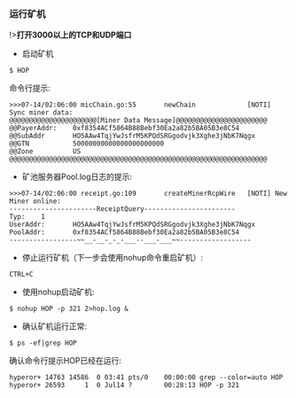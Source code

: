 
### 运行矿机 <!-- {docsify-ignore} -->

!>**打开3000以上的TCP和UDP端口**

+ 启动矿机

```console
$ HOP
```

命令行提示:

```console
>>>07-14/02:06:00 micChain.go:55       newChain             [NOTI] Sync miner data: 
@@@@@@@@@@@@@@@@@@@@@@[Miner Data Message]@@@@@@@@@@@@@@@@@@@@@@@
@@PayerAddr:    0xf8354ACf5864B88Bebf30Ea2a82b5BA05B3e8C54
@@SubAddr       HO5AAw4TqjYwJsfrM5KPQdSRGgodvjk3Xghe3jNbK7Nqgx
@@GTN           50000000000000000000000
@@Zone          US
@@@@@@@@@@@@@@@@@@@@@@@@@@@@@@@@@@@@@@@@@@@@@@@@@@@@@@@@@@@@@@@@@
```

+ 矿池服务器Pool.log日志的提示:

```console
>>>07-14/02:06:00 receipt.go:109       createMinerRcpWire   [NOTI] New Miner online:
----------------------ReceiptQuery-----------------------
Typ:    1
UserAddr:       HO5AAw4TqjYwJsfrM5KPQdSRGgodvjk3Xghe3jNbK7Nqgx
PoolAddr:       0xf8354ACf5864B88Bebf30Ea2a82b5BA05B3e8C54
-----------------~~__-__-_-_-___--___-___~~------------------
```

+ 停止运行矿机（下一步会使用nohup命令重启矿机）:

```
CTRL+C 
```

+ 使用nohup启动矿机:

```console
$ nohup HOP -p 321 2>hop.log &
```

+ 确认矿机运行正常:

```console
$ ps -ef|grep HOP
```

确认命令行提示HOP已经在运行:

```console
hyperor+ 14763 14586  0 03:41 pts/0    00:00:00 grep --color=auto HOP
hyperor+ 26593     1  0 Jul14 ?        00:28:13 HOP -p 321
```